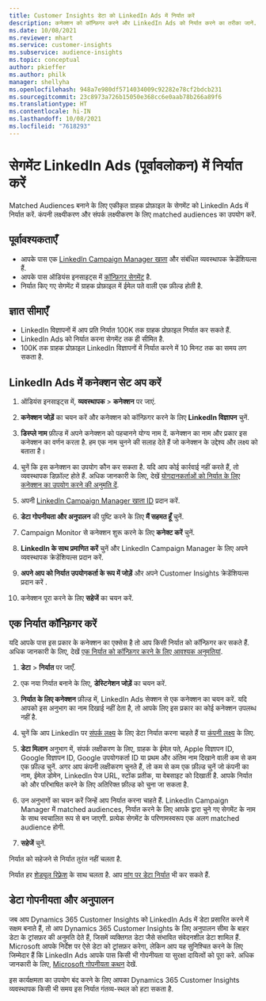 ```yaml
---
title: Customer Insights डेटा को LinkedIn Ads में निर्यात करें
description: कनेक्शन को कॉन्फ़िगर करने और LinkedIn Ads को निर्यात करने का तरीका जानें.
ms.date: 10/08/2021
ms.reviewer: mhart
ms.service: customer-insights
ms.subservice: audience-insights
ms.topic: conceptual
author: pkieffer
ms.author: philk
manager: shellyha
ms.openlocfilehash: 948a7e980df5714034009c92282e78cf2bdcb231
ms.sourcegitcommit: 23c8973a726b15050e368cc6e0aab78b266a89f6
ms.translationtype: HT
ms.contentlocale: hi-IN
ms.lasthandoff: 10/08/2021
ms.locfileid: "7618293"
---
```

# <a name="export-segments-to-linkedin-ads-preview"></a>सेगमेंट LinkedIn Ads (पूर्वावलोकन) में निर्यात करें

Matched Audiences बनाने के लिए एकीकृत ग्राहक प्रोफ़ाइल के सेगमेंट को LinkedIn Ads में निर्यात करें. कंपनी लक्ष्यीकरण और संपर्क लक्ष्यीकरण के लिए matched audiences का उपयोग करें.

## <a name="prerequisites"></a>पूर्वावश्यकताएँ

-   आपके पास एक [LinkedIn Campaign Manager खाता](https://business.linkedin.com/marketing-solutions/ads) और संबंधित व्यवस्थापक क्रेडेंशियल्स हैं.
-   आपके पास ऑडियंस इनसाइट्स में [कॉन्फ़िगर सेगमेंट](segments.md) है.
-   निर्यात किए गए सेगमेंट में ग्राहक प्रोफ़ाइल में ईमेल पते वाली एक फ़ील्ड होती है.

## <a name="known-limitations"></a>ज्ञात सीमाएँ

- LinkedIn विज्ञापनों में आप प्रति निर्यात 100K तक ग्राहक प्रोफ़ाइल निर्यात कर सकते हैं.
- LinkedIn Ads को निर्यात करना सेगमेंट तक ही सीमित है.
- 100K तक ग्राहक प्रोफ़ाइल LinkedIn विज्ञापनों में निर्यात करने में 10 मिनट तक का समय लग सकता है. 

## <a name="set-up-the-connection-to-linkedin-ads"></a>LinkedIn Ads में कनेक्शन सेट अप करें

1. ऑडियंस इनसाइट्स में, **व्यवस्थापक** > **कनेक्शन** पर जाएं.

1. **कनेक्शन जोड़ें** का चयन करें और कनेक्शन को कॉन्फ़िगर करने के लिए **LinkedIn विज्ञापन** चुनें.

1. **डिस्प्ले नाम** फ़ील्ड में अपने कनेक्शन को पहचानने योग्य नाम दें. कनेक्शन का नाम और प्रकार इस कनेक्शन का वर्णन करता है. हम एक नाम चुनने की सलाह देते हैं जो कनेक्शन के उद्देश्य और लक्ष्य को बताता है।

1. चुनें कि इस कनेक्शन का उपयोग कौन कर सकता है. यदि आप कोई कार्रवाई नहीं करते हैं, तो व्यवस्थापक डिफ़ॉल्ट होते हैं. अधिक जानकारी के लिए, देखें [योगदानकर्ताओं को निर्यात के लिए कनेक्शन का उपयोग करने की अनुमति दें](connections.md#allow-contributors-to-use-a-connection-for-exports).

1. अपनी [LinkedIn Campaign Manager खाता ID](https://www.linkedin.com/help/lms/answer/a424270) प्रदान करें.

1. **डेटा गोपनीयता और अनुपालन** की पुष्टि करने के लिए **मैं सहमत हूँ** चुनें.

1. Campaign Monitor से कनेक्शन शुरू करने के लिए **कनेक्ट करें** चुनें.

1. **LinkedIn के साथ प्रमाणित करें** चुनें और LinkedIn Campaign Manager के लिए अपने व्यवस्थापक क्रेडेंशियल्स प्रदान करें.

1. **अपने आप को निर्यात उपयोगकर्ता के रूप में जोड़ें** और अपने Customer Insights क्रेडेंशियल्स प्रदान करें .

1. कनेक्शन पूरा करने के लिए **सहेजें** का चयन करें.

## <a name="configure-an-export"></a>एक निर्यात कॉन्फ़िगर करें

यदि आपके पास इस प्रकार के कनेक्शन का एक्सेस है तो आप किसी निर्यात को कॉन्फ़िगर कर सकते हैं. अधिक जानकारी के लिए, देखें [एक निर्यात को कॉन्फ़िगर करने के लिए आवश्यक अनुमतियां](export-destinations.md#set-up-a-new-export).

1. **डेटा** > **निर्यात** पर जाएँ.

1. एक नया निर्यात बनाने के लिए, **डेस्टिनेशन जोड़ें** का चयन करें.

1. **निर्यात के लिए कनेक्शन** फ़ील्ड में, LinkedIn Ads सेक्शन से एक कनेक्शन का चयन करें. यदि आपको इस अनुभाग का नाम दिखाई नहीं देता है, तो आपके लिए इस प्रकार का कोई कनेक्शन उपलब्ध नहीं है.

1. चुनें कि आप LinkedIn पर [संपर्क लक्ष्य](https://business.linkedin.com/marketing-solutions/ad-targeting/contact-targeting) के लिए डेटा निर्यात करना चाहते हैं या [कंपनी लक्ष्य](https://business.linkedin.com/marketing-solutions/ad-targeting/account-targeting) के लिए. 

1. **डेटा मिलान** अनुभाग में, संपर्क लक्षीकरण के लिए, ग्राहक के ईमेल पते, Apple विज्ञापन ID, Google विज्ञापन ID, Google उपयोगकर्ता ID या प्रथम और अंतिम नाम दिखाने वाली कम से कम एक फ़ील्ड चुनें. अगर आप कंपनी लक्षीकरण चुनते हैं, तो कम से कम एक फ़ील्ड चुनें जो कंपनी का नाम, ईमेल डोमेन, LinkedIn पेज URL, स्टॉक प्रतीक, या वेबसाइट को दिखाती है. आपके निर्यात को और परिभाषित करने के लिए अतिरिक्त फ़ील्ड को चुना जा सकता है. 

1. उन अनुभागों का चयन करें जिन्हें आप निर्यात करना चाहते हैं. LinkedIn Campaign Manager में matched audiences, निर्यात करने के लिए आपके द्वारा चुने गए सेगमेंट के नाम के साथ स्वचालित रूप से बन जाएगी. प्रत्येक सेगमेंट के परिणामस्वरूप एक अलग matched audience होगी. 

1. **सहेजें** चुनें.

निर्यात को सहेजने से निर्यात तुरंत नहीं चलता है.

निर्यात हर [शेड्यूल रिफ़्रेश](system.md#schedule-tab) के साथ चलता है. आप [मांग पर डेटा निर्यात](export-destinations.md#run-exports-on-demand) भी कर सकते हैं. 


## <a name="data-privacy-and-compliance"></a>डेटा गोपनीयता और अनुपालन

जब आप Dynamics 365 Customer Insights को LinkedIn Ads में डेटा प्रसारित करने में सक्षम बनाते हैं, तो आप Dynamics 365 Customer Insights के लिए अनुपालन सीमा के बाहर डेटा के ट्रांसफ़र की अनुमति देते हैं, जिसमें व्यक्तिगत डेटा जैसे संभावित संवेदनशील डेटा शामिल हैं. Microsoft आपके निर्देश पर ऐसे डेटा को ट्रांसफ़र करेगा, लेकिन आप यह सुनिश्चित करने के लिए जिम्मेदार हैं कि LinkedIn Ads आपके पास किसी भी गोपनीयता या सुरक्षा दायित्वों को पूरा करे. अधिक जानकारी के लिए, [Microsoft गोपनीयता कथन](https://go.microsoft.com/fwlink/?linkid=396732) देखें.

इस कार्यक्षमता का उपयोग बंद करने के लिए आपका Dynamics 365 Customer Insights व्यवस्थापक किसी भी समय इस निर्यात गंतव्य-स्थल को हटा सकता है.
